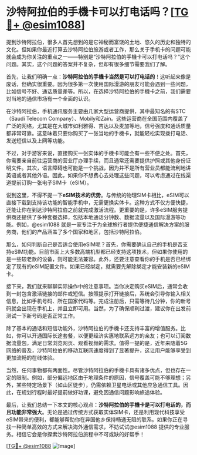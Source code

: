 # 沙特阿拉伯的手機卡可以打电话吗？[[TG💪+ @esim1088](https://t.me/s/esim1088)]

提到沙特阿拉伯，很多人首先想到的是它神秘而富饶的土地、悠久的历史和独特的文化。但如果你最近打算去沙特阿拉伯旅游或者工作，那么关于手机卡的问题可能就会成为你关注的重点之一——特别是“沙特阿拉伯的手機卡可以打电话吗？”这个问题。其实，这个问题的答案并不复杂，但却有很多细节需要我们了解。

首先，让我们明确一点：**沙特阿拉伯的手機卡当然是可以打电话的**！这听起来像是废话，但确实很重要。因为很多第一次使用国际漫游的朋友可能会遇到一些问题，比如信号不好、通话质量差等。所以，在选择沙特阿拉伯的手機卡之前，我们需要对当地的通信市场有一个全面的认识。

在沙特阿拉伯，手机通讯服务主要由几家大型运营商提供，其中最知名的有STC（Saudi Telecom Company）、Mobily和Zain。这些运营商在全国范围内覆盖了广泛的网络，尤其是在大城市如利雅得、吉达以及麦加等地，信号强度和通话质量都非常可靠。这意味着只要你购买了一张当地的手機卡，就能轻松实现拨打电话、发送短信以及上网等功能。

不过，对于游客来说，直接购买一张实体的手機卡可能会有一些不便之处。首先，你需要亲自前往运营商的营业厅办理手续，而且通常还需要提供护照或其他身份证明文件。其次，语言障碍也可能是一个挑战，因为并不是所有营业员都能流利地讲英语或者其他外语。因此，如果你不想费心去处理这些问题，可以考虑通过在线渠道提前订购一张电子SIM卡（eSIM）。

说到这里，不得不提一下**eSIM技术的优势**。与传统的物理SIM卡相比，eSIM可以直接下载到支持该功能的智能手机中，无需更换实体卡。这种方式不仅方便快捷，还能让你在到达沙特阿拉伯之前就完成激活流程。更重要的是，许多eSIM服务提供商还提供了多种套餐选择，包括本地通话分钟数、数据流量以及国际漫游等功能。例如，@esim1088 就是一家专注于为全球旅行者提供便捷通信解决方案的服务商，他们的产品涵盖了多个国家和地区，包括沙特阿拉伯。

那么，如何判断自己是否适合使用eSIM呢？首先，你需要确认自己的手机是否支持eSIM功能。目前市面上大多数高端机型都已经支持这项技术，但如果你使用的是一些较老款的设备，则可能无法兼容。此外，还要注意查看你的手机是否已经绑定了现有的eSIM配置文件。如果已经绑定，就需要先解除绑定才能安装新的eSIM卡。

接下来，我们就来聊聊实际操作中的注意事项。当你决定购买eSIM后，通常会收到一封包含激活链接的邮件或短信。按照提示打开链接后，系统会引导你输入相关信息，比如手机号码、所在国家代码等。完成注册后，只需等待几分钟，你的新号码就会出现在手机上，并且立即可用。当然，为了确保顺利过渡，建议你在出发前测试一下新号码是否正常工作。

除了基本的通话和短信功能外，沙特阿拉伯的手機卡还支持丰富的增值服务。比如，你可以开通国际长途套餐，以便更经济实惠地联系远方的亲友；也可以订阅数据流量包，满足日常浏览网页、观看视频的需求。值得一提的是，近年来随着5G网络的普及，沙特阿拉伯的移动互联网速度得到了显著提升，这让用户能够享受到更加流畅的在线体验。

当然，任何事物都有两面性。尽管沙特阿拉伯的手機卡具有诸多优点，但也存在一定的限制。例如，部分偏远地区由于地理条件的原因，信号覆盖可能不够理想；另外，某些特定场景下（如山区徒步），仍需依赖卫星电话或其他应急通信工具。因此，在规划行程时最好提前做好功课，避免因通信问题影响旅途体验。

最后，让我们总结一下本文的核心观点：**沙特阿拉伯的手機卡是可以打电话的，而且功能非常强大**。无论是通过传统方式获取实体SIM卡，还是利用现代科技享受eSIM带来的便利，都能够帮助你在异国他乡保持畅通无阻的联系。如果你正在寻找一种简单高效的方式来解决海外通信需求，不妨试试@esim1088 提供的专业服务。相信它会是你探索沙特阿拉伯旅程中不可或缺的好帮手！

[[TG💪+ @esim1088](https://t.me/s/esim1088) ![Image](https://i.postimg.cc/4NQfJmqS/Snipaste-2025-05-13-00-14-12.png)]
